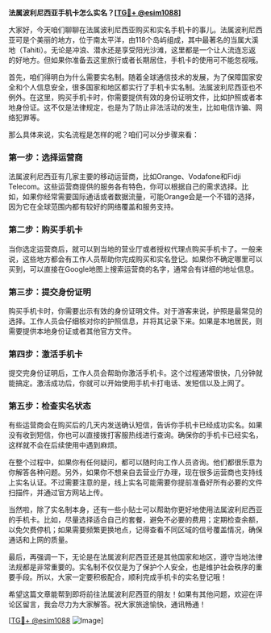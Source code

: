 **法属波利尼西亚手机卡怎么实名？[[TG💪+ @esim1088](https://t.me/s/esim1088)]**

大家好，今天咱们聊聊在法属波利尼西亚购买和实名手机卡的事儿。法属波利尼西亚可是个美丽的地方，位于南太平洋，由118个岛屿组成，其中最著名的当属大溪地（Tahiti）。无论是冲浪、潜水还是享受阳光沙滩，这里都是一个让人流连忘返的好地方。但如果你准备去这里旅行或者长期居住，手机卡的使用可不能忽视哦。

首先，咱们得明白为什么需要实名制。随着全球通信技术的发展，为了保障国家安全和个人信息安全，很多国家和地区都实行了手机卡实名制。法属波利尼西亚也不例外。在这里，购买手机卡时，你需要提供有效的身份证明文件，比如护照或者本地身份证。这不仅是法律规定，也是为了防止非法活动的发生，比如电信诈骗、网络犯罪等。

那么具体来说，实名流程是怎样的呢？咱们可以分步骤来看：

### **第一步：选择运营商**
法属波利尼西亚有几家主要的移动运营商，比如Orange、Vodafone和Fidji Telecom。这些运营商提供的服务各有特色，你可以根据自己的需求选择。比如，如果你经常需要国际通话或者数据流量，可能Orange会是一个不错的选择，因为它在全球范围内都有较好的网络覆盖和服务支持。

### **第二步：购买手机卡**
当你选定运营商后，就可以到当地的营业厅或者授权代理点购买手机卡了。一般来说，这些地方都会有工作人员帮助你完成购买和实名登记。如果你不确定哪里可以买到，可以直接在Google地图上搜索运营商的名字，通常会有详细的地址信息。

### **第三步：提交身份证明**
购买手机卡时，你需要出示有效的身份证明文件。对于游客来说，护照是最常见的选择。工作人员会仔细核对你的护照信息，并将其记录下来。如果是本地居民，则需要提供本地身份证或者其他官方文件。

### **第四步：激活手机卡**
提交完身份证明后，工作人员会帮助你激活手机卡。这个过程通常很快，几分钟就能搞定。激活成功后，你就可以开始使用手机卡打电话、发短信以及上网了。

### **第五步：检查实名状态**
有些运营商会在购买后的几天内发送确认短信，告诉你手机卡已经成功实名。如果没有收到短信，你也可以直接拨打客服热线进行查询。确保你的手机卡已经实名，这样就不会在后续使用中遇到麻烦。

在整个过程中，如果你有任何疑问，都可以随时向工作人员咨询。他们都很乐意为你解答各种问题。另外，如果你不想亲自去营业厅办理，现在很多运营商也支持线上实名认证。不过需要注意的是，线上实名可能需要你提前准备好所有必要的文件扫描件，并通过官方网站上传。

当然啦，除了实名制本身，还有一些小贴士可以帮助你更好地使用法属波利尼西亚的手机卡。比如，尽量选择适合自己的套餐，避免不必要的费用；定期检查余额，以免欠费停机；如果需要频繁更换地点，记得查看不同区域的信号覆盖情况，确保通话和上网的质量。

最后，再强调一下，无论是在法属波利尼西亚还是其他国家和地区，遵守当地法律法规都是非常重要的。实名制不仅仅是为了保护个人安全，也是维护社会秩序的重要手段。所以，大家一定要积极配合，顺利完成手机卡的实名登记哦！

希望这篇文章能帮到即将前往法属波利尼西亚的朋友！如果有其他问题，欢迎在评论区留言，我会尽力为大家解答。祝大家旅途愉快，通讯畅通！

[[TG💪+ @esim1088](https://t.me/s/esim1088) ![Image](https://i.postimg.cc/4NQfJmqS/Snipaste-2025-05-13-00-14-12.png)]